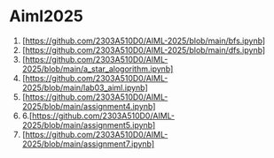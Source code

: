 # Aiml2025
1. [https://github.com/2303A510D0/AIML-2025/blob/main/bfs.ipynb]
2. [https://github.com/2303A510D0/AIML-2025/blob/main/dfs.ipynb]
3. [https://github.com/2303A510D0/AIML-2025/blob/main/a_star_alogorithm.ipynb]
4. [https://github.com/2303A510D0/AIML-2025/blob/main/lab03_aiml.ipynb]
5. [https://github.com/2303A510D0/AIML-2025/blob/main/assignment4.ipynb]
6. 6.[https://github.com/2303A510D0/AIML-2025/blob/main/assignment5.ipynb]
7. [https://github.com/2303A510D0/AIML-2025/blob/main/assignment7.ipynb]
